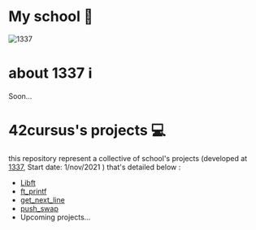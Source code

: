 # My school 🏫
![1337](https://user-images.githubusercontent.com/46541419/147684033-44031ff9-3d8c-4c83-ab92-8d186a47d84c.png)
# about 1337 ℹ️
Soon...
# 42cursus's projects 💻
this repository represent a collective of school's projects (developed at [1337](1337.ma), Start date: 1/nov/2021 ) that's detailed below :
- [Libft](Libft)
- [ft_printf](ft_printf)
- [get_next_line](get_next_line)
- [push_swap](push_swap)
- Upcoming projects...
